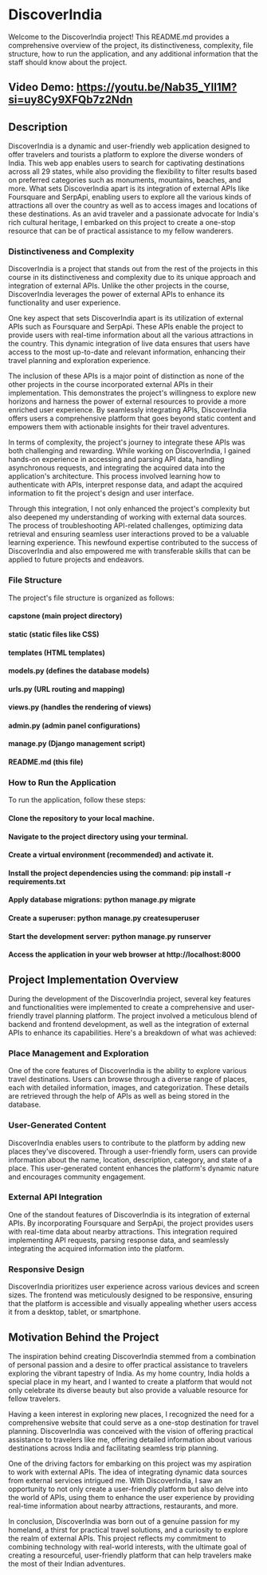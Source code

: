 # DiscoverIndia
Welcome to the DiscoverIndia project! This README.md provides a comprehensive overview of the project, its distinctiveness, complexity, file structure, how to run the application, and any additional information that the staff should know about the project.

## Video Demo: https://youtu.be/Nab35_YII1M?si=uy8Cy9XFQb7z2Ndn

## Description
DiscoverIndia is a dynamic and user-friendly web application designed to offer travelers and tourists a platform to explore the diverse wonders of India. This web app enables users to search for captivating destinations across all 29 states, while also providing the flexibility to filter results based on preferred categories such as monuments, mountains, beaches, and more. What sets DiscoverIndia apart is its integration of external APIs like Foursquare and SerpApi, enabling users to explore all the various kinds of attractions all over the country as well as to access images and locations of these destinations. As an avid traveler and a passionate advocate for India's rich cultural heritage, I embarked on this project to create a one-stop resource that can be of practical assistance to my fellow wanderers.

### Distinctiveness and Complexity
DiscoverIndia is a project that stands out from the rest of the projects in this course in its distinctiveness and complexity due to its unique approach and integration of external APIs. Unlike the other projects in the course, DiscoverIndia leverages the power of external APIs to enhance its functionality and user experience.

One key aspect that sets DiscoverIndia apart is its utilization of external APIs such as Foursquare and SerpApi. These APIs enable the project to provide users with real-time information about all the various attractions in the country. This dynamic integration of live data ensures that users have access to the most up-to-date and relevant information, enhancing their travel planning and exploration experience.

The inclusion of these APIs is a major point of distinction as none of the other projects in the course incorporated external APIs in their implementation. This demonstrates the project's willingness to explore new horizons and harness the power of external resources to provide a more enriched user experience. By seamlessly integrating APIs, DiscoverIndia offers users a comprehensive platform that goes beyond static content and empowers them with actionable insights for their travel adventures.

In terms of complexity, the project's journey to integrate these APIs was both challenging and rewarding. While working on DiscoverIndia, I gained hands-on experience in accessing and parsing API data, handling asynchronous requests, and integrating the acquired data into the application's architecture. This process involved learning how to authenticate with APIs, interpret response data, and adapt the acquired information to fit the project's design and user interface.

Through this integration, I not only enhanced the project's complexity but also deepened my understanding of working with external data sources. The process of troubleshooting API-related challenges, optimizing data retrieval and ensuring seamless user interactions proved to be a valuable learning experience. This newfound expertise contributed to the success of DiscoverIndia and also empowered me with transferable skills that can be applied to future projects and endeavors.

### File Structure
The project's file structure is organized as follows:

#### capstone (main project directory)
#### static (static files like CSS)
#### templates (HTML templates)
#### models.py (defines the database models)
#### urls.py (URL routing and mapping)
#### views.py (handles the rendering of views)
#### admin.py (admin panel configurations)
#### manage.py (Django management script)
#### README.md (this file)

### How to Run the Application
To run the application, follow these steps:

#### Clone the repository to your local machine.
#### Navigate to the project directory using your terminal.
#### Create a virtual environment (recommended) and activate it.
#### Install the project dependencies using the command: pip install -r requirements.txt
#### Apply database migrations: python manage.py migrate
#### Create a superuser: python manage.py createsuperuser
#### Start the development server: python manage.py runserver
#### Access the application in your web browser at http://localhost:8000

## Project Implementation Overview
During the development of the DiscoverIndia project, several key features and functionalities were implemented to create a comprehensive and user-friendly travel planning platform. The project involved a meticulous blend of backend and frontend development, as well as the integration of external APIs to enhance its capabilities. Here's a breakdown of what was achieved:

### Place Management and Exploration
One of the core features of DiscoverIndia is the ability to explore various travel destinations. Users can browse through a diverse range of places, each with detailed information, images, and categorization. These details are retrieved through the help of APIs as well as being stored in the database.

### User-Generated Content
DiscoverIndia enables users to contribute to the platform by adding new places they've discovered. Through a user-friendly form, users can provide information about the name, location, description, category, and state of a place. This user-generated content enhances the platform's dynamic nature and encourages community engagement.

### External API Integration
One of the standout features of DiscoverIndia is its integration of external APIs. By incorporating Foursquare and SerpApi, the project provides users with real-time data about nearby attractions. This integration required implementing API requests, parsing response data, and seamlessly integrating the acquired information into the platform.

### Responsive Design
DiscoverIndia prioritizes user experience across various devices and screen sizes. The frontend was meticulously designed to be responsive, ensuring that the platform is accessible and visually appealing whether users access it from a desktop, tablet, or smartphone.

## Motivation Behind the Project
The inspiration behind creating DiscoverIndia stemmed from a combination of personal passion and a desire to offer practical assistance to travelers exploring the vibrant tapestry of India. As my home country, India holds a special place in my heart, and I wanted to create a platform that would not only celebrate its diverse beauty but also provide a valuable resource for fellow travelers.

Having a keen interest in exploring new places, I recognized the need for a comprehensive website that could serve as a one-stop destination for travel planning. DiscoverIndia was conceived with the vision of offering practical assistance to travelers like me, offering detailed information about various destinations across India and facilitating seamless trip planning.

One of the driving factors for embarking on this project was my aspiration to work with external APIs. The idea of integrating dynamic data sources from external services intrigued me. With DiscoverIndia, I saw an opportunity to not only create a user-friendly platform but also delve into the world of APIs, using them to enhance the user experience by providing real-time information about nearby attractions, restaurants, and more.

In conclusion, DiscoverIndia was born out of a genuine passion for my homeland, a thirst for practical travel solutions, and a curiosity to explore the realm of external APIs. This project reflects my commitment to combining technology with real-world interests, with the ultimate goal of creating a resourceful, user-friendly platform that can help travelers make the most of their Indian adventures.
